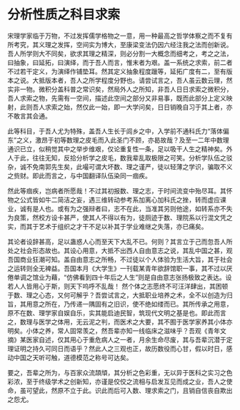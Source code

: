# 分析性质之科目求索

宋理学家临于万物，不过发挥儒学格物之一意，用一种最高之哲学体察之而不复有所考究，其义理之发挥，空间实为博大，至康梁变法仍因六经注我之法而创新说。吾人所学则大不同矣，欲求其理之精深，则必分割一大概念而细考之，考之之法，曰抽象，曰延拓，曰演绎，而于吾人而言，惟末者为艰。盖一系统之求索，前二者不过若干定义，为演绎作铺垫耳。然其定义抽象程度躐等，延拓广度有二，至有版本之说。大抵版本者，吾人之所学程度分野也。请尝试言之，吾人虽云数云理，然实非一物。微积分盖科普之常识矣，然局外人之所知，非吾人日日求索之微积分，吾人求索之物，先需有一空间，描述此空间之部分又非易事，既而此部分上定义映射，此则吾人求索之始，然仅此一始，即一大学问矣，日日销晚自习于其上者，亦不敢言其会通。

此等科目，于吾人尤为特殊，盖吾人生长于闾乡之中，入学前不通科氏力“落体偏东”之义，激昂于初等数理之皮毛而入此圣门不顾，亦曷故哉？及至一二年中数理通识已立，似稍觉其中之举步维艰，仅论重复性一条，足以吸干人生之精神矣。外人于此，往往无知，反拾分析学之皮毛，数我辈乱取极限之可笑。分析学队伍之驳杂，诚不免南郭先生矣，此嘬可谓大坏数、理之谨严，徒以轻薄之学识，骗取不义之赀财。即此而言之，与中国翻译队伍染同一痼疾。

然此等痼疾，岂病者所愿哉！不过其初报数、理之志，于时间流变中殆尽耳。其怀物之公式皆如牛二简洁之妄，遇三维转动参考系加离心加科氏之挫，转而虚应课业，诚有是人也。或有为之强辩者曰，志不在此，当准其另则他途，如转系亦不失为良策，然校方设卡甚严，使其人不得以有为，徒厕迹于数、理院系以行混文凭之实，而其于艺术于组织之才干不足以补其于学业难继之失落，亦已痛矣。

其论者设辞甚高，足以蛊惑人心而至天下大乱不已。何则？其言立于己而忽吾人所处之社会形态故也。其设心用意，大抵不出西人自由意志之说，其乱中国之甚，观吾国商业狂潮可知。盖自由意志之所畅，不过徒以个人体验为生活大旨，其于社会之运转则全无裨益。吾国本月《大学生》一刊载某青年欲辞馆职一事，其不过以厌倦单调之馆业为藉，“仿佛看到四十年后之人生”则是自由意志张扬极致之表达。设若人人皆用心于斯，则天下呜呼不乱哉！
然个体之志愿终不可汪洋肆出，其困顿于数、理之心态，又何可解乎？吾尝试言之，大抵职业培养之术，全不以创造为归旨，其用意之所在，乃传递一隅固有之旧识，使不绝如缕而已。其所传承之用意，原不在数、理学家自娱自乐，实其能启迪民智，筑现代文明之基是也。即此而言之，数理与医学之体用，无云泥之判，而医术之大要，其不囿于医学家养其小体亦明矣。小体之养，常人固常羡之，然吾辈亦知一线临床之滋味乎？吾观《青年文摘》某医家自述，仅其用心于重危病人之一者，月余生命尽废，其与吾辈沉潜于定理证明之持久可同日而语乎？然此人之三观也正，故历数役而心甘，假以时日，感动中国之天听可触，道德模范之称号可达矣。

要之，吾辈之所为，与百家众流頡頏，其分析之色彩重，无以异于医科之实习之色彩浓，至于终级学术之创新知，亦谨是佼佼之流相与启发互见而成之业，吾人之使命，虽可望此，然原不立于此。识此而后可入数、理求索之门，且销自信丧自欺出之怨尤。

